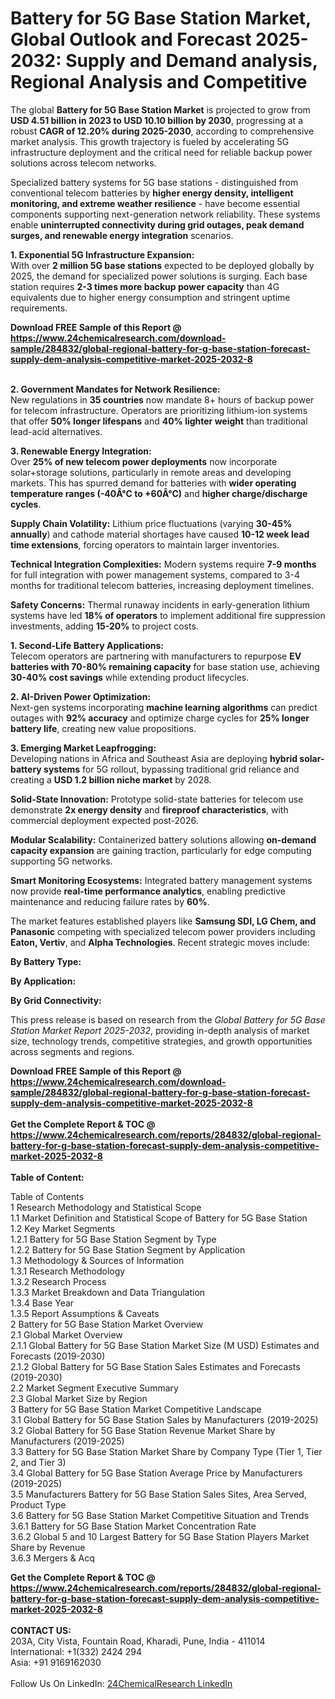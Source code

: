 <h1>Battery for 5G Base Station Market, Global Outlook and Forecast 2025-2032: Supply and Demand analysis, Regional Analysis and Competitive</h1><p>The global <strong>Battery for 5G Base Station Market</strong> is projected to grow from <strong>USD 4.51 billion in 2023 to USD 10.10 billion by 2030</strong>, progressing at a robust <strong>CAGR of 12.20% during 2025-2030</strong>, according to comprehensive market analysis. This growth trajectory is fueled by accelerating 5G infrastructure deployment and the critical need for reliable backup power solutions across telecom networks.</p><p>Specialized battery systems for 5G base stations - distinguished from conventional telecom batteries by <strong>higher energy density, intelligent monitoring, and extreme weather resilience</strong> - have become essential components supporting next-generation network reliability. These systems enable <strong>uninterrupted connectivity during grid outages, peak demand surges, and renewable energy integration</strong> scenarios.</p><p><strong>1. Exponential 5G Infrastructure Expansion:</strong><br>
With over <strong>2 million 5G base stations</strong> expected to be deployed globally by 2025, the demand for specialized power solutions is surging. Each base station requires <strong>2-3 times more backup power capacity</strong> than 4G equivalents due to higher energy consumption and stringent uptime requirements.</p><div><b>Download FREE Sample of this Report @ 
            <a href="https://www.24chemicalresearch.com/download-sample/284832/global-regional-battery-for-g-base-station-forecast-supply-dem-analysis-competitive-market-2025-2032-8">
            https://www.24chemicalresearch.com/download-sample/284832/global-regional-battery-for-g-base-station-forecast-supply-dem-analysis-competitive-market-2025-2032-8</a></b></div><br><p><strong>2. Government Mandates for Network Resilience:</strong><br>
New regulations in <strong>35 countries</strong> now mandate 8+ hours of backup power for telecom infrastructure. Operators are prioritizing lithium-ion systems that offer <strong>50% longer lifespans</strong> and <strong>40% lighter weight</strong> than traditional lead-acid alternatives.</p><p><strong>3. Renewable Energy Integration:</strong><br>
Over <strong>25% of new telecom power deployments</strong> now incorporate solar+storage solutions, particularly in remote areas and developing markets. This has spurred demand for batteries with <strong>wider operating temperature ranges (-40Â°C to +60Â°C)</strong> and <strong>higher charge/discharge cycles</strong>.</p><p><strong>Supply Chain Volatility:</strong> Lithium price fluctuations (varying <strong>30-45% annually</strong>) and cathode material shortages have caused <strong>10-12 week lead time extensions</strong>, forcing operators to maintain larger inventories.</p><p><strong>Technical Integration Complexities:</strong> Modern systems require <strong>7-9 months</strong> for full integration with power management systems, compared to 3-4 months for traditional telecom batteries, increasing deployment timelines.</p><p><strong>Safety Concerns:</strong> Thermal runaway incidents in early-generation lithium systems have led <strong>18% of operators</strong> to implement additional fire suppression investments, adding <strong>15-20%</strong> to project costs.</p><p><strong>1. Second-Life Battery Applications:</strong><br>
Telecom operators are partnering with manufacturers to repurpose <strong>EV batteries with 70-80% remaining capacity</strong> for base station use, achieving <strong>30-40% cost savings</strong> while extending product lifecycles.</p><p><strong>2. AI-Driven Power Optimization:</strong><br>
Next-gen systems incorporating <strong>machine learning algorithms</strong> can predict outages with <strong>92% accuracy</strong> and optimize charge cycles for <strong>25% longer battery life</strong>, creating new value propositions.</p><p><strong>3. Emerging Market Leapfrogging:</strong><br>
Developing nations in Africa and Southeast Asia are deploying <strong>hybrid solar-battery systems</strong> for 5G rollout, bypassing traditional grid reliance and creating a <strong>USD 1.2 billion niche market</strong> by 2028.</p><p><strong>Solid-State Innovation:</strong> Prototype solid-state batteries for telecom use demonstrate <strong>2x energy density</strong> and <strong>fireproof characteristics</strong>, with commercial deployment expected post-2026.</p><p><strong>Modular Scalability:</strong> Containerized battery solutions allowing <strong>on-demand capacity expansion</strong> are gaining traction, particularly for edge computing supporting 5G networks.</p><p><strong>Smart Monitoring Ecosystems:</strong> Integrated battery management systems now provide <strong>real-time performance analytics</strong>, enabling predictive maintenance and reducing failure rates by <strong>60%</strong>.</p><p>The market features established players like <strong>Samsung SDI, LG Chem, and Panasonic</strong> competing with specialized telecom power providers including <strong>Eaton, Vertiv</strong>, and <strong>Alpha Technologies</strong>. Recent strategic moves include:</p><p><strong>By Battery Type:</strong></p><p><strong>By Application:</strong></p><p><strong>By Grid Connectivity:</strong></p><p>This press release is based on research from the <em>Global Battery for 5G Base Station Market Report 2025-2032</em>, providing in-depth analysis of market size, technology trends, competitive strategies, and growth opportunities across segments and regions.</p><div><b>Download FREE Sample of this Report @ 
            <a href="https://www.24chemicalresearch.com/download-sample/284832/global-regional-battery-for-g-base-station-forecast-supply-dem-analysis-competitive-market-2025-2032-8">
            https://www.24chemicalresearch.com/download-sample/284832/global-regional-battery-for-g-base-station-forecast-supply-dem-analysis-competitive-market-2025-2032-8</a></b></div><br><div><b>Get the Complete Report & TOC @ 
            <a href="https://www.24chemicalresearch.com/reports/284832/global-regional-battery-for-g-base-station-forecast-supply-dem-analysis-competitive-market-2025-2032-8">
            https://www.24chemicalresearch.com/reports/284832/global-regional-battery-for-g-base-station-forecast-supply-dem-analysis-competitive-market-2025-2032-8</a></b></div><br>
            <b>Table of Content:</b><p>Table of Contents<br />
1 Research Methodology and Statistical Scope<br />
1.1 Market Definition and Statistical Scope of Battery for 5G Base Station<br />
1.2 Key Market Segments<br />
1.2.1 Battery for 5G Base Station Segment by Type<br />
1.2.2 Battery for 5G Base Station Segment by Application<br />
1.3 Methodology & Sources of Information<br />
1.3.1 Research Methodology<br />
1.3.2 Research Process<br />
1.3.3 Market Breakdown and Data Triangulation<br />
1.3.4 Base Year<br />
1.3.5 Report Assumptions & Caveats<br />
2 Battery for 5G Base Station Market Overview<br />
2.1 Global Market Overview<br />
2.1.1 Global Battery for 5G Base Station Market Size (M USD) Estimates and Forecasts (2019-2030)<br />
2.1.2 Global Battery for 5G Base Station Sales Estimates and Forecasts (2019-2030)<br />
2.2 Market Segment Executive Summary<br />
2.3 Global Market Size by Region<br />
3 Battery for 5G Base Station Market Competitive Landscape<br />
3.1 Global Battery for 5G Base Station Sales by Manufacturers (2019-2025)<br />
3.2 Global Battery for 5G Base Station Revenue Market Share by Manufacturers (2019-2025)<br />
3.3 Battery for 5G Base Station Market Share by Company Type (Tier 1, Tier 2, and Tier 3)<br />
3.4 Global Battery for 5G Base Station Average Price by Manufacturers (2019-2025)<br />
3.5 Manufacturers Battery for 5G Base Station Sales Sites, Area Served, Product Type<br />
3.6 Battery for 5G Base Station Market Competitive Situation and Trends<br />
3.6.1 Battery for 5G Base Station Market Concentration Rate<br />
3.6.2 Global 5 and 10 Largest Battery for 5G Base Station Players Market Share by Revenue<br />
3.6.3 Mergers & Acq</p><div><b>Get the Complete Report & TOC @ 
            <a href="https://www.24chemicalresearch.com/reports/284832/global-regional-battery-for-g-base-station-forecast-supply-dem-analysis-competitive-market-2025-2032-8">
            https://www.24chemicalresearch.com/reports/284832/global-regional-battery-for-g-base-station-forecast-supply-dem-analysis-competitive-market-2025-2032-8</a></b></div><br><b>CONTACT US:</b><br>
            203A, City Vista, Fountain Road, Kharadi, Pune, India - 411014<br>
            International: +1(332) 2424 294<br>
            Asia: +91 9169162030 <br><br>
            Follow Us On LinkedIn: <a href="https://www.linkedin.com/company/24chemicalresearch/">24ChemicalResearch LinkedIn</a>